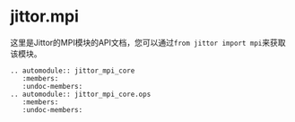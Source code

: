 jittor.mpi
=====================

这里是Jittor的MPI模块的API文档，您可以通过`from jittor import mpi`来获取该模块。

```eval_rst
.. automodule:: jittor_mpi_core
   :members:
   :undoc-members:
.. automodule:: jittor_mpi_core.ops
   :members:
   :undoc-members:
```
